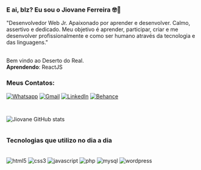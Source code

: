 ### E ai, blz? Eu sou o Jiovane Ferreira 🤓🤔

"Desenvolvedor Web Jr. Apaixonado por aprender e desenvolver. Calmo, assertivo e dedicado. Meu objetivo é aprender, participar, criar e me desenvolver profissionalmente e como ser humano através da tecnologia e das linguagens."
<br />
<br /> 

Bem vindo ao Deserto do Real. <br />
<b>Aprendendo</b>: ReactJS

### Meus Contatos:

[![Whatsapp](https://img.shields.io/badge/WhatsApp-25D366?style=for-the-badge&logo=whatsapp&logoColor=white)](https://wa.me/5551994291879?text=Olá+Vim+Pelo+Github)
[![Gmail](https://img.shields.io/badge/Gmail-D14836?style=for-the-badge&logo=gmail&logoColor=white)](mailto:jiovane.ferreira@gmail.com)
[![LinkedIn](https://img.shields.io/badge/LinkedIn-0077B5?style=for-the-badge&logo=linkedin&logoColor=white)](https://www.linkedin.com/in/jiovane-da-silva-ferreira-21415560/)
[![Behance](https://img.shields.io/badge/-Behance-blue?style=for-the-badge&logo=behance&logoColor=white)](https://www.behance.net/jiovaneferreira/)
##

<div style="display: flex;">

![Jiovane GitHub stats](https://github-readme-stats.vercel.app/api?username=Jiovane-Ferreira&show_icons=true&theme=gotham&locale=pt-br)

</div>

### Tecnologias que utilizo no dia a dia

<div style="display: inline_block;"><br/>
    <img align="center" alt="html5" src="https://img.shields.io/badge/HTML5-E34F26?style=for-the-badge&logo=html5&logoColor=white"/>
    <img align="center" alt="css3" src="https://img.shields.io/badge/CSS3-1572B6?style=for-the-badge&logo=css3&logoColor=white"/>
    <img align="center" alt="javascript" src="https://img.shields.io/badge/JavaScript-F7DF1E?style=for-the-badge&logo=javascript&logoColor=black"/>
    <img align="center" alt="php" src="https://img.shields.io/badge/PHP-777BB4?style=for-the-badge&logo=php&logoColor=white"/>
    <img align="center" alt="mysql" src="https://img.shields.io/badge/MySQL-00000F?style=for-the-badge&logo=mysql&logoColor=white" />
    <img align="center" alt="wordpress" src="https://img.shields.io/badge/Wordpress-21759B?style=for-the-badge&logo=wordpress&logoColor=white" />

</div>
